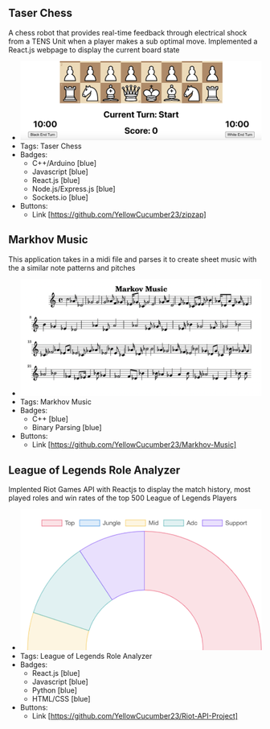 ## Taser Chess
A chess robot that provides real-time feedback through electrical shock from a TENS Unit when a player makes a sub optimal move. Implemented a React.js webpage to display the current board state
- ![600x200](../assets/chess.png)
- Tags: Taser Chess
- Badges:
  - C++/Arduino [blue]
  - Javascript [blue]
  - React.js [blue]
  - Node.js/Express.js [blue]
  - Sockets.io [blue]
- Buttons:
  - Link [https://github.com/YellowCucumber23/zipzap]

## Markhov Music
This application takes in a midi file and parses it to create sheet music with the a similar note patterns and pitches
- ![600x200](../assets/markhov.png)
- Tags: Markhov Music
- Badges:
  - C++ [blue]
  - Binary Parsing [blue]
- Buttons:
  - Link [https://github.com/YellowCucumber23/Markhov-Music]

## League of Legends Role Analyzer
Implented Riot Games API with Reactjs to display the match history, most played roles and win rates of the top 500 League of Legends Players
- ![600x200](../assets/league.png)
- Tags: League of Legends Role Analyzer
- Badges:
  - React.js [blue]
  - Javascript [blue]
  - Python [blue]
  - HTML/CSS [blue]
- Buttons:
  - Link [https://github.com/YellowCucumber23/Riot-API-Project]